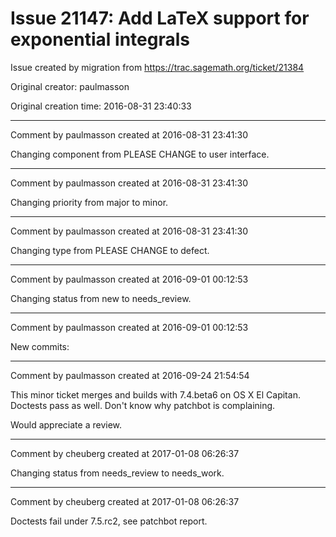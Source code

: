# Issue 21147: Add LaTeX support for exponential integrals

Issue created by migration from https://trac.sagemath.org/ticket/21384

Original creator: paulmasson

Original creation time: 2016-08-31 23:40:33




---

Comment by paulmasson created at 2016-08-31 23:41:30

Changing component from PLEASE CHANGE to user interface.


---

Comment by paulmasson created at 2016-08-31 23:41:30

Changing priority from major to minor.


---

Comment by paulmasson created at 2016-08-31 23:41:30

Changing type from PLEASE CHANGE to defect.


---

Comment by paulmasson created at 2016-09-01 00:12:53

Changing status from new to needs_review.


---

Comment by paulmasson created at 2016-09-01 00:12:53

New commits:


---

Comment by paulmasson created at 2016-09-24 21:54:54

This minor ticket merges and builds with 7.4.beta6 on OS X El Capitan. Doctests pass as well. Don't know why patchbot is complaining.

Would appreciate a review.


---

Comment by cheuberg created at 2017-01-08 06:26:37

Changing status from needs_review to needs_work.


---

Comment by cheuberg created at 2017-01-08 06:26:37

Doctests fail under 7.5.rc2, see patchbot report.
